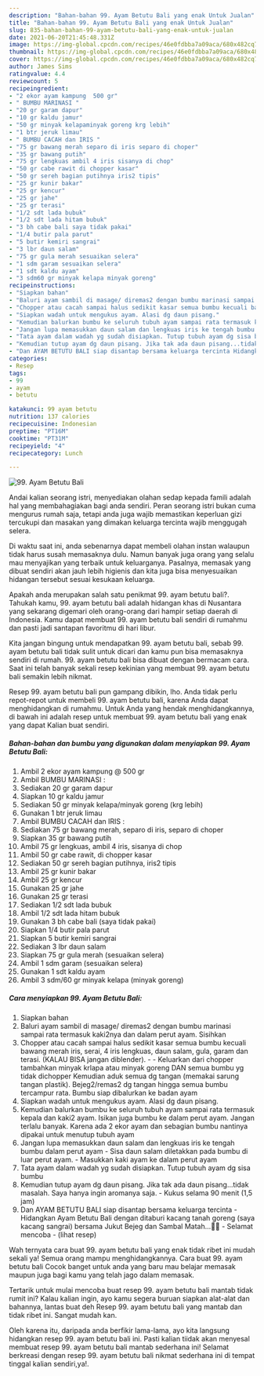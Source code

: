 ```yaml
---
description: "Bahan-bahan 99. Ayam Betutu Bali yang enak Untuk Jualan"
title: "Bahan-bahan 99. Ayam Betutu Bali yang enak Untuk Jualan"
slug: 835-bahan-bahan-99-ayam-betutu-bali-yang-enak-untuk-jualan
date: 2021-06-20T21:45:48.331Z
image: https://img-global.cpcdn.com/recipes/46e0fdbba7a09aca/680x482cq70/99-ayam-betutu-bali-foto-resep-utama.jpg
thumbnail: https://img-global.cpcdn.com/recipes/46e0fdbba7a09aca/680x482cq70/99-ayam-betutu-bali-foto-resep-utama.jpg
cover: https://img-global.cpcdn.com/recipes/46e0fdbba7a09aca/680x482cq70/99-ayam-betutu-bali-foto-resep-utama.jpg
author: James Sims
ratingvalue: 4.4
reviewcount: 5
recipeingredient:
- "2 ekor ayam kampung  500 gr"
- " BUMBU MARINASI "
- "20 gr garam dapur"
- "10 gr kaldu jamur"
- "50 gr minyak kelapaminyak goreng krg lebih"
- "1 btr jeruk limau"
- " BUMBU CACAH dan IRIS "
- "75 gr bawang merah separo di iris separo di choper"
- "35 gr bawang putih"
- "75 gr lengkuas ambil 4 iris sisanya di chop"
- "50 gr cabe rawit di chopper kasar"
- "50 gr sereh bagian putihnya iris2 tipis"
- "25 gr kunir bakar"
- "25 gr kencur"
- "25 gr jahe"
- "25 gr terasi"
- "1/2 sdt lada bubuk"
- "1/2 sdt lada hitam bubuk"
- "3 bh cabe bali saya tidak pakai"
- "1/4 butir pala parut"
- "5 butir kemiri sangrai"
- "3 lbr daun salam"
- "75 gr gula merah sesuaikan selera"
- "1 sdm garam sesuaikan selera"
- "1 sdt kaldu ayam"
- "3 sdm60 gr minyak kelapa minyak goreng"
recipeinstructions:
- "Siapkan bahan"
- "Baluri ayam sambil di masage/ diremas2 dengan bumbu marinasi sampai rata termasuk kaki2nya dan dalam perut ayam. Sisihkan"
- "Chopper atau cacah sampai halus sedikit kasar semua bumbu kecuali bawang merah iris, serai, 4 iris lengkuas, daun salam, gula, garam dan terasi. (KALAU BISA jangan diblender).  Keluarkan dari chopper tambahkan minyak krlapa atau minyak goreng DAN semua bumbu yg tidak dichopper Kemudian aduk semua dg tangan (memakai sarung tangan plastik). Bejeg2/remas2 dg tangan hingga semua bumbu tercampur rata. Bumbu siap dibalurkan ke badan ayam"
- "Siapkan wadah untuk mengukus ayam. Alasi dg daun pisang."
- "Kemudian balurkan bumbu ke seluruh tubuh ayam sampai rata termasuk kepala dan kaki2 ayam. Isikan juga bumbu ke dalam perut ayam. Jangan terlalu banyak. Karena ada 2 ekor ayam dan sebagian bumbu nantinya dipakai untuk menutup tubuh ayam"
- "Jangan lupa memasukkan daun salam dan lengkuas iris ke tengah bumbu dalam perut ayam  Sisa daun salam diletakkan pada bumbu di luar perut ayam.  Masukkan kaki ayam ke dalam perut ayam"
- "Tata ayam dalam wadah yg sudah disiapkan. Tutup tubuh ayam dg sisa bumbu"
- "Kemudian tutup ayam dg daun pisang. Jika tak ada daun pisang...tidak masalah. Saya hanya ingin aromanya saja.  Kukus selama 90 menit (1,5 jam)"
- "Dan AYAM BETUTU BALI siap disantap bersama keluarga tercinta Hidangkan Ayam Betutu Bali dengan ditaburi kacang tanah goreng (saya kacang sangrai) bersama Jukut Bejeg dan Sambal Matah...🥲🥰 Selamat mencoba           (lihat resep)"
categories:
- Resep
tags:
- 99
- ayam
- betutu

katakunci: 99 ayam betutu 
nutrition: 137 calories
recipecuisine: Indonesian
preptime: "PT16M"
cooktime: "PT31M"
recipeyield: "4"
recipecategory: Lunch

---
```



![99. Ayam Betutu Bali](https://img-global.cpcdn.com/recipes/46e0fdbba7a09aca/680x482cq70/99-ayam-betutu-bali-foto-resep-utama.jpg)

Andai kalian seorang istri, menyediakan olahan sedap kepada famili adalah hal yang membahagiakan bagi anda sendiri. Peran seorang istri bukan cuma mengurus rumah saja, tetapi anda juga wajib memastikan keperluan gizi tercukupi dan masakan yang dimakan keluarga tercinta wajib menggugah selera.

Di waktu  saat ini, anda sebenarnya dapat membeli olahan instan walaupun tidak harus susah memasaknya dulu. Namun banyak juga orang yang selalu mau menyajikan yang terbaik untuk keluarganya. Pasalnya, memasak yang dibuat sendiri akan jauh lebih higienis dan kita juga bisa menyesuaikan hidangan tersebut sesuai kesukaan keluarga. 



Apakah anda merupakan salah satu penikmat 99. ayam betutu bali?. Tahukah kamu, 99. ayam betutu bali adalah hidangan khas di Nusantara yang sekarang digemari oleh orang-orang dari hampir setiap daerah di Indonesia. Kamu dapat membuat 99. ayam betutu bali sendiri di rumahmu dan pasti jadi santapan favoritmu di hari libur.

Kita jangan bingung untuk mendapatkan 99. ayam betutu bali, sebab 99. ayam betutu bali tidak sulit untuk dicari dan kamu pun bisa memasaknya sendiri di rumah. 99. ayam betutu bali bisa dibuat dengan bermacam cara. Saat ini telah banyak sekali resep kekinian yang membuat 99. ayam betutu bali semakin lebih nikmat.

Resep 99. ayam betutu bali pun gampang dibikin, lho. Anda tidak perlu repot-repot untuk membeli 99. ayam betutu bali, karena Anda dapat menghidangkan di rumahmu. Untuk Anda yang hendak menghidangkannya, di bawah ini adalah resep untuk membuat 99. ayam betutu bali yang enak yang dapat Kalian buat sendiri.

<!--inarticleads1-->

##### Bahan-bahan dan bumbu yang digunakan dalam menyiapkan 99. Ayam Betutu Bali:

1. Ambil 2 ekor ayam kampung @ 500 gr
1. Ambil  BUMBU MARINASI :
1. Sediakan 20 gr garam dapur
1. Siapkan 10 gr kaldu jamur
1. Sediakan 50 gr minyak kelapa/minyak goreng (krg lebih)
1. Gunakan 1 btr jeruk limau
1. Ambil  BUMBU CACAH dan IRIS :
1. Sediakan 75 gr bawang merah, separo di iris, separo di choper
1. Siapkan 35 gr bawang putih
1. Ambil 75 gr lengkuas, ambil 4 iris, sisanya di chop
1. Ambil 50 gr cabe rawit, di chopper kasar
1. Sediakan 50 gr sereh bagian putihnya, iris2 tipis
1. Ambil 25 gr kunir bakar
1. Ambil 25 gr kencur
1. Gunakan 25 gr jahe
1. Gunakan 25 gr terasi
1. Sediakan 1/2 sdt lada bubuk
1. Ambil 1/2 sdt lada hitam bubuk
1. Gunakan 3 bh cabe bali (saya tidak pakai)
1. Siapkan 1/4 butir pala parut
1. Siapkan 5 butir kemiri sangrai
1. Sediakan 3 lbr daun salam
1. Siapkan 75 gr gula merah (sesuaikan selera)
1. Ambil 1 sdm garam (sesuaikan selera)
1. Gunakan 1 sdt kaldu ayam
1. Ambil 3 sdm/60 gr minyak kelapa (minyak goreng)




<!--inarticleads2-->

##### Cara menyiapkan 99. Ayam Betutu Bali:

1. Siapkan bahan
1. Baluri ayam sambil di masage/ diremas2 dengan bumbu marinasi sampai rata termasuk kaki2nya dan dalam perut ayam. Sisihkan
1. Chopper atau cacah sampai halus sedikit kasar semua bumbu kecuali bawang merah iris, serai, 4 iris lengkuas, daun salam, gula, garam dan terasi. (KALAU BISA jangan diblender). -  - Keluarkan dari chopper tambahkan minyak krlapa atau minyak goreng DAN semua bumbu yg tidak dichopper Kemudian aduk semua dg tangan (memakai sarung tangan plastik). Bejeg2/remas2 dg tangan hingga semua bumbu tercampur rata. Bumbu siap dibalurkan ke badan ayam
1. Siapkan wadah untuk mengukus ayam. Alasi dg daun pisang.
1. Kemudian balurkan bumbu ke seluruh tubuh ayam sampai rata termasuk kepala dan kaki2 ayam. Isikan juga bumbu ke dalam perut ayam. Jangan terlalu banyak. Karena ada 2 ekor ayam dan sebagian bumbu nantinya dipakai untuk menutup tubuh ayam
1. Jangan lupa memasukkan daun salam dan lengkuas iris ke tengah bumbu dalam perut ayam  - Sisa daun salam diletakkan pada bumbu di luar perut ayam.  - Masukkan kaki ayam ke dalam perut ayam
1. Tata ayam dalam wadah yg sudah disiapkan. Tutup tubuh ayam dg sisa bumbu
1. Kemudian tutup ayam dg daun pisang. Jika tak ada daun pisang...tidak masalah. Saya hanya ingin aromanya saja.  - Kukus selama 90 menit (1,5 jam)
1. Dan AYAM BETUTU BALI siap disantap bersama keluarga tercinta - Hidangkan Ayam Betutu Bali dengan ditaburi kacang tanah goreng (saya kacang sangrai) bersama Jukut Bejeg dan Sambal Matah...🥲🥰 - Selamat mencoba -           (lihat resep)




Wah ternyata cara buat 99. ayam betutu bali yang enak tidak ribet ini mudah sekali ya! Semua orang mampu menghidangkannya. Cara buat 99. ayam betutu bali Cocok banget untuk anda yang baru mau belajar memasak maupun juga bagi kamu yang telah jago dalam memasak.

Tertarik untuk mulai mencoba buat resep 99. ayam betutu bali mantab tidak rumit ini? Kalau kalian ingin, ayo kamu segera buruan siapkan alat-alat dan bahannya, lantas buat deh Resep 99. ayam betutu bali yang mantab dan tidak ribet ini. Sangat mudah kan. 

Oleh karena itu, daripada anda berfikir lama-lama, ayo kita langsung hidangkan resep 99. ayam betutu bali ini. Pasti kalian tiidak akan menyesal membuat resep 99. ayam betutu bali mantab sederhana ini! Selamat berkreasi dengan resep 99. ayam betutu bali nikmat sederhana ini di tempat tinggal kalian sendiri,ya!.

